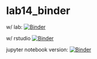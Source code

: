 # lab14_binder

w/ lab:
[![Binder](https://mybinder.org/badge_logo.svg)](https://mybinder.org/v2/gh/hehouts/lab14_binder.git/HEAD/lab)

w/ rstudio
[![Binder](https://mybinder.org/badge_logo.svg)](https://mybinder.org/v2/gh/hehouts/lab14_binder.git/HEAD/?urlpath=rstudio)



jupyter notebook version:
[![Binder](https://mybinder.org/badge_logo.svg)](https://mybinder.org/v2/gh/hehouts/lab14_binder.git/HEAD)
